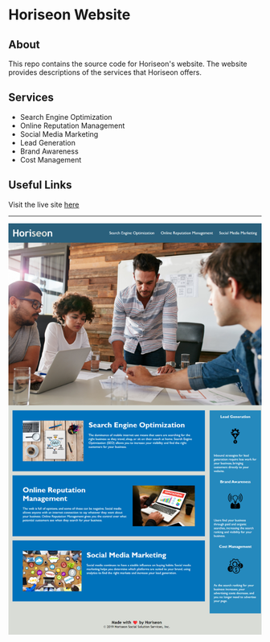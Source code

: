 # Horiseon Website

## About

This repo contains the source code for Horiseon's website. The website provides descriptions of the services that Horiseon offers.

## Services

- Search Engine Optimization
- Online Reputation Management
- Social Media Marketing
- Lead Generation
- Brand Awareness
- Cost Management

## Useful Links

Visit the live site [here](https://gormanbrian.github.io/horiseon-website/)

---

![Screenshot of Horiseon's website](./assets/images/horiseon-website-screenshot.png)
